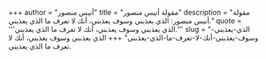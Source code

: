 +++
author = "أنيس منصور"
title = "مقولة أنيس منصور"
description = "مقولة أنيس منصور: الذي يعذبني وسوف يعذبني، أنك لا تعرف ما الذي يعذبني."
quote = '''الذي يعذبني وسوف يعذبني، أنك لا تعرف ما الذي يعذبني.''' 
slug = "الذي-يعذبني-وسوف-يعذبني-أنك-لا-تعرف-ما-الذي-يعذبني"
+++
الذي يعذبني وسوف يعذبني، أنك لا تعرف ما الذي يعذبني.
